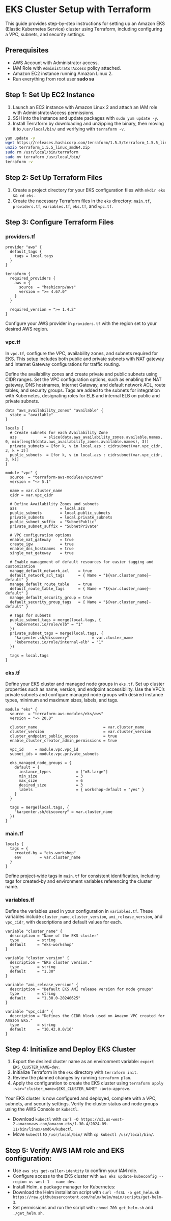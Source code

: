 # EKS Cluster Setup with Terraform

This guide provides step-by-step instructions for setting up an Amazon EKS (Elastic Kubernetes Service) cluster using Terraform, including configuring a VPC, subnets, and security settings.

## Prerequisites

- AWS Account with Administrator access.
- IAM Role with `AdministratorAccess` policy attached.
- Amazon EC2 instance running Amazon Linux 2.
- Run everything from root user **sudo su**


## Step 1: Set Up EC2 Instance

1. Launch an EC2 instance with Amazon Linux 2 and attach an IAM role with AdministratorAccess permissions.
2. SSH into the instance and update packages with `sudo yum update -y`.
3. Install Terraform by downloading and unzipping the binary, then moving it to `/usr/local/bin/` and verifying with `terraform -v`.

```bash
yum update -y
wget https://releases.hashicorp.com/terraform/1.5.5/terraform_1.5.5_linux_amd64.zip
unzip terraform_1.5.5_linux_amd64.zip
sudo rm /usr/local/bin/terraform
sudo mv terraform /usr/local/bin/
terraform -v
```

## Step 2: Set Up Terraform Files

1. Create a project directory for your EKS configuration files with `mkdir eks && cd eks`.
2. Create the necessary Terraform files in the `eks` directory: `main.tf`, `providers.tf`, `variables.tf`, `eks.tf`, and `vpc.tf`.


## Step 3: Configure Terraform Files

### providers.tf

```hcl
provider "aws" {
  default_tags {
    tags = local.tags
  }
}

terraform {
  required_providers {
    aws = {
      source  = "hashicorp/aws"
      version = ">= 4.67.0"
    }
  }

  required_version = ">= 1.4.2"
}
```

Configure your AWS provider in `providers.tf` with the region set to your desired AWS region.

### vpc.tf

In `vpc.tf`, configure the VPC, availability zones, and subnets required for EKS. This setup includes both public and private subnets with NAT gateway and Internet Gateway configurations for traffic routing. 

Define the availability zones and create private and public subnets using CIDR ranges. Set the VPC configuration options, such as enabling the NAT gateway, DNS hostnames, Internet Gateway, and default network ACL, route tables, and security groups. Tags are added to the subnets for integration with Kubernetes, designating roles for ELB and internal ELB on public and private subnets.

```hcl
data "aws_availability_zones" "available" {
  state = "available"
}

locals {
  # Create subnets for each Availability Zone
  azs            = slice(data.aws_availability_zones.available.names, 0, min(length(data.aws_availability_zones.available.names), 3))
  private_subnets = [for k, v in local.azs : cidrsubnet(var.vpc_cidr, 3, k + 3)]
  public_subnets  = [for k, v in local.azs : cidrsubnet(var.vpc_cidr, 3, k)]
}

module "vpc" {
  source  = "terraform-aws-modules/vpc/aws"
  version = "~> 5.1"

  name = var.cluster_name
  cidr = var.vpc_cidr

  # Define Availability Zones and subnets
  azs                   = local.azs
  public_subnets        = local.public_subnets
  private_subnets       = local.private_subnets
  public_subnet_suffix  = "SubnetPublic"
  private_subnet_suffix = "SubnetPrivate"

  # VPC configuration options
  enable_nat_gateway    = true
  create_igw            = true
  enable_dns_hostnames  = true
  single_nat_gateway    = true

  # Enable management of default resources for easier tagging and customization
  manage_default_network_acl    = true
  default_network_acl_tags      = { Name = "${var.cluster_name}-default" }
  manage_default_route_table    = true
  default_route_table_tags      = { Name = "${var.cluster_name}-default" }
  manage_default_security_group = true
  default_security_group_tags   = { Name = "${var.cluster_name}-default" }

  # Tags for subnets
  public_subnet_tags = merge(local.tags, {
    "kubernetes.io/role/elb" = "1"
  })
  private_subnet_tags = merge(local.tags, {
    "karpenter.sh/discovery"          = var.cluster_name
    "kubernetes.io/role/internal-elb" = "1"
  })

  tags = local.tags
}

```
### eks.tf

Define your EKS cluster and managed node groups in `eks.tf`. Set up cluster properties such as name, version, and endpoint accessibility. Use the VPC’s private subnets and configure managed node groups with desired instance types, minimum and maximum sizes, labels, and tags.
```hcl
module "eks" {
  source  = "terraform-aws-modules/eks/aws"
  version = "~> 20.0"

  cluster_name                             = var.cluster_name
  cluster_version                          = var.cluster_version
  cluster_endpoint_public_access           = true
  enable_cluster_creator_admin_permissions = true

  vpc_id     = module.vpc.vpc_id
  subnet_ids = module.vpc.private_subnets

  eks_managed_node_groups = {
    default = {
      instance_types           = ["m5.large"]
      min_size                 = 3
      max_size                 = 6
      desired_size             = 3
      labels                   = { workshop-default = "yes" }
    }
  }

  tags = merge(local.tags, {
    "karpenter.sh/discovery" = var.cluster_name
  })
}

```
### main.tf
```hcl
locals {
  tags = {
    created-by = "eks-workshop"
    env        = var.cluster_name
  }
}
```
Define project-wide tags in `main.tf` for consistent identification, including tags for created-by and environment variables referencing the cluster name.

### variables.tf

Define the variables used in your configuration in `variables.tf`. These variables include `cluster_name`, `cluster_version`, `ami_release_version`, and `vpc_cidr`, with descriptions and default values for each.
```hcl
variable "cluster_name" {
  description = "Name of the EKS cluster"
  type        = string
  default     = "eks-workshop"
}

variable "cluster_version" {
  description = "EKS cluster version."
  type        = string
  default     = "1.30"
}

variable "ami_release_version" {
  description = "Default EKS AMI release version for node groups"
  type        = string
  default     = "1.30.0-20240625"
}

variable "vpc_cidr" {
  description = "Defines the CIDR block used on Amazon VPC created for Amazon EKS."
  type        = string
  default     = "10.42.0.0/16"
}
```

## Step 4: Initialize and Deploy EKS Cluster

1. Export the desired cluster name as an environment variable: `export EKS_CLUSTER_NAME=dev`.
2. Initialize Terraform in the `eks` directory with `terraform init`.
3. Review the planned changes by running `terraform plan`.
4. Apply the configuration to create the EKS cluster using `terraform apply -var="cluster_name=$EKS_CLUSTER_NAME" -auto-approve`.

Your EKS cluster is now configured and deployed, complete with a VPC, subnets, and security settings. Verify the cluster status and node groups using the AWS Console or `kubectl`.

- Download `kubectl` with `curl -O https://s3.us-west-2.amazonaws.com/amazon-eks/1.30.4/2024-09-11/bin/linux/amd64/kubectl`.
- Move `kubectl` to `/usr/local/bin/` with `cp kubectl /usr/local/bin/`.

## Step 5: Verify AWS IAM role and EKS configuration:

   - Use `aws sts get-caller-identity` to confirm your IAM role.
   - Configure access to the EKS cluster with `aws eks update-kubeconfig --region us-west-1 --name dev`.
   - Install Helm, a package manager for Kubernetes:
   - Download the Helm installation script with `curl -fsSL -o get_helm.sh https://raw.githubusercontent.com/helm/helm/main/scripts/get-helm-3`.
   - Set permissions and run the script with `chmod 700 get_helm.sh` and `./get_helm.sh`.

